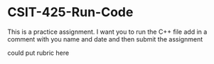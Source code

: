 # CSIT-425-Run-Code
This is a practice assignment.
I want you to run the C++ file add in a comment with you name and date and then submit the assignment

could put rubric here
